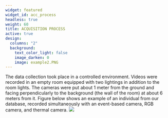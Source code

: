 ```yaml
---
widget: featured
widget_id: acc_process
headless: true
weight: 60
title: ACQUISITION PROCESS
active: true
design:
  columns: "2"
  background:
    text_color_light: false
    image_darken: 0
    image: example2.PNG
---
```

The data collection took place in a controlled environment.
Videos were recorded in an empty room equipped with two
lightings in addition to the room lights. The cameras were put
about 1 meter from the ground and facing perpendicularly to
the background (the wall of the room) at about 6 meters from
it. Figure below shows an example of an individual from our database,
recorded simultaneously with an event-based camera, RGB
camera, and thermal camera.
![](example2.png)